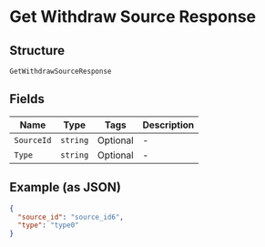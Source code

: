 
# Get Withdraw Source Response

## Structure

`GetWithdrawSourceResponse`

## Fields

| Name | Type | Tags | Description |
|  --- | --- | --- | --- |
| `SourceId` | `string` | Optional | - |
| `Type` | `string` | Optional | - |

## Example (as JSON)

```json
{
  "source_id": "source_id6",
  "type": "type0"
}
```

